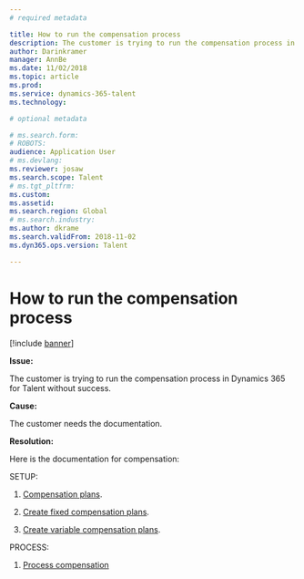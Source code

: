 ```yaml
---
# required metadata

title: How to run the compensation process
description: The customer is trying to run the compensation process in Dynamics 365 for Talent without success.
author: Darinkramer
manager: AnnBe
ms.date: 11/02/2018
ms.topic: article
ms.prod: 
ms.service: dynamics-365-talent
ms.technology: 

# optional metadata

# ms.search.form: 
# ROBOTS: 
audience: Application User
# ms.devlang: 
ms.reviewer: josaw
ms.search.scope: Talent
# ms.tgt_pltfrm: 
ms.custom: 
ms.assetid: 
ms.search.region: Global
# ms.search.industry: 
ms.author: dkrame
ms.search.validFrom: 2018-11-02
ms.dyn365.ops.version: Talent

---
```


# How to run the compensation process


[!include [banner](includes/banner.md)]

**Issue:**

The customer is trying to run the compensation process in Dynamics 365 for Talent without success.

**Cause:**

The customer needs the documentation.

**Resolution:**

Here is the documentation for compensation:

SETUP:

1.  [Compensation plans](https://docs.microsoft.com/en-us/dynamics365/unified-operations/talent/compensation-plans).

2.  [Create fixed compensation plans](https://docs.microsoft.com/en-us/dynamics365/unified-operations/talent/create-fixed-compensation-plans).

3.  [Create variable compensation plans](https://docs.microsoft.com/en-us/dynamics365/unified-operations/talent/create-variable-compensation-plans).

PROCESS:

1.  [Process compensation](https://docs.microsoft.com/en-us/dynamics365/unified-operations/talent/process-compensation)
